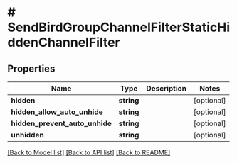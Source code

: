 # # SendBirdGroupChannelFilterStaticHiddenChannelFilter

## Properties

Name | Type | Description | Notes
------------ | ------------- | ------------- | -------------
**hidden** | **string** |  | [optional]
**hidden_allow_auto_unhide** | **string** |  | [optional]
**hidden_prevent_auto_unhide** | **string** |  | [optional]
**unhidden** | **string** |  | [optional]

[[Back to Model list]](../../README.md#models) [[Back to API list]](../../README.md#endpoints) [[Back to README]](../../README.md)

